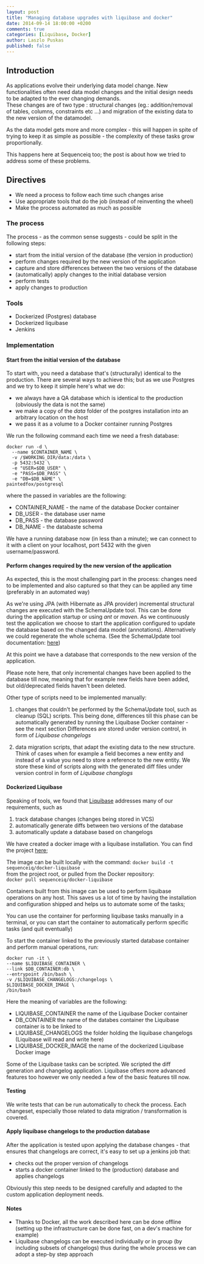 ```yaml
---
layout: post
title: "Managing database upgrades with liquibase and docker"
date: 2014-09-14 18:00:00 +0200
comments: true
categories: [Liquibase, Docker]
author: Laszlo Puskas
published: false
---
```


## Introduction

As applications evolve their underlying data model change. New functionalities often need data model changes and the initial design
needs to be adapted to the ever changing demands.  
These changes are of two type : structural changes (eg.: addition/removal of tables, columns, constraints etc ...)
and migration of the existing data to the new version of the datamodel.

As the data model gets more and more complex  - this will happen in spite of trying to keep it as simple as possible -
the complexity of these tasks grow proportionally.

This happens here at Sequenceiq too; the post is about how we tried to address some of these problems.

## Directives

* We need a process to follow each time such changes arise
* Use appropriate tools that do the job (instead of reinventing the wheel)
* Make the process automated as much as possible

### The process

The process - as the common sense suggests - could be split in the following steps:

* start from the initial version of the database (the version in production)
* perform changes required by the new version of the application
* capture and store differences between the two versions of the database
* (automatically) apply changes to the initial database version
* perform tests
* apply changes to production

### Tools

* Dockerized (Postgres) database
* Dockerized liquibase
* Jenkins

### Implementation

#### Start from the initial version of the database

To start with, you need a database that's (structurally) identical to the production. There are several ways to achieve this;
but as we use Postgres and we try to keep it simple here's what we do:
* we always have a QA database which is identical to the production (obviously the data is not the same)
* we make a copy of the *data* folder of the postgres installation into an arbitrary location on the host
* we pass it as a volume to a Docker container running Postgres

We run the following command each time we need a fresh database:

```
docker run -d \
  --name $CONTAINER_NAME \
  -v /$WORKING_DIR/data:/data \
  -p 5432:5432 \
  -e "USER=$DB_USER" \
  -e "PASS=$DB_PASS" \
  -e "DB=$DB_NAME" \
paintedfox/postgresql
```
where the passed in variables are the following:
* CONTAINER_NAME - the name of the database Docker container
* DB_USER - the database user name
* DB_PASS - the database password
* DB_NAME - the databaste schema

We have a running database now (in less than a minute); we can connect to it with a client on your localhost, port 5432 with the given username/password.

#### Perform changes required by the new version of the application

As expected, this is the most challenging part in the process: changes need to be implemented and also
captured so that they can be applied any time (preferably in an automated way)

As we're using JPA (with Hibernate as JPA provider) incremental structural changes are executed with the
SchemaUpdate tool. This can be done during the application startup or using *ant* or *maven*.
As we continuously test the application we choose to start the application configured to update the database based on the
changed data model (annotations). Alternatively we could regenerate the whole schema. (See the SchemaUpdate tool documentation:
[here](http://docs.jboss.org/hibernate/core/3.6/reference/en-US/html/toolsetguide.html))

At this point we have a database that corresponds to the new version of the application.

Please note here, that only incremental changes have been applied to the database till now, meaning that for example new fields have been added,
 but old/deprecated fields haven't been deleted.

Other type of scripts need to be implemented manually:

1. changes that couldn't be performed by the SchemaUpdate tool, such as cleanup (SQL) scripts. This being done, differences till this phase can be
automatically generated by running the Liquibase Docker container - see the next section
Differences are stored under version control, in form of *Liquibase changelogs*

2. data migration scripts, that adapt the existing data to the new structure. Think of cases
 when for example a field becomes a new entity and instead of a value you need to store a reference to the new entity.
 We store these kind of scripts along with the generated diff files under version control in form of *Liquibase changlogs*

#### Dockerized Liquibase

Speaking of tools, we found that [Liquibase](http://www.liquibase.org/index.html) addresses many of our requirements, such as

1. track database changes (changes being stored in VCS)
2. automatically generate diffs between two versions of the database
3. automatically update a database based on changelogs

We have created a docker image with a liquibase installation. You can find the project [here](https://github.com/sequenceiq/docker-liquibase);

The image can be built locally with the command:
```docker build -t sequenceiq/docker-liquibase .```  
from the project root, or pulled from the Docker repository:  
```docker pull sequenceiq/docker-liquibase```


Containers built from this image can be used to perform liquibase operations on any host. This saves us a
lot of time by having the installation and configuration shipped and helps us to automate some of the tasks;

You can use the container for performing liquibase tasks manually in a terminal, or you can start the container to automatically perform
specific tasks (and quit eventually)

To start the container linked to the previously started database container and perform manual operations, run:

```
docker run -it \
--name $LIQUIBASE_CONTAINER \
--link $DB_CONTAINER:db \
--entrypoint /bin/bash \
-v /$LIQUIBASE_CHANGELOGS:/changelogs \
$LIQUIBASE_DOCKER_IMAGE \
/bin/bash
```
Here the meaning of variables are the following:

* LIQUIBASE_CONTAINER the name of the Liquibase Docker container
* DB_CONTAINER the name of the databes container the Liquibase container is to be linked to
* LIQUIBASE_CHANGELOGS the folder holding the liquibase changelogs (Liquibase will read and write here)
* LIQUIBASE_DOCKER_IMAGE the name of the dockerized Liquibase Docker image

Some of the Liquibase tasks can be scripted. We scripted the diff generation and changelog application. Liquibase offers more advanced features
too however we only needed a few of the basic features till now.

#### Testing

We write tests that can be run automatically to check the process. Each changeset, especially those related to data migration / transformation
is covered.


#### Apply liquibase changelogs to the production database

After the application is tested upon applying the database changes - that ensures that changelogs are correct, it's easy to set up
a jenkins job that:

* checks out the proper version of changelogs
* starts a docker container linked to the (production) database and applies changelogs

Obviously this step needs to be designed carefully and adapted to the custom application deployment needs.


#### Notes

* Thanks to Docker, all the work described here can be done offline (setting up the infrastructure can be done fast,
  on a dev's machine for example)
* Liquibase changelogs can be executed individually or in group (by including subsets of changelogs) thus during the whole process
we can adopt a step-by step approach
